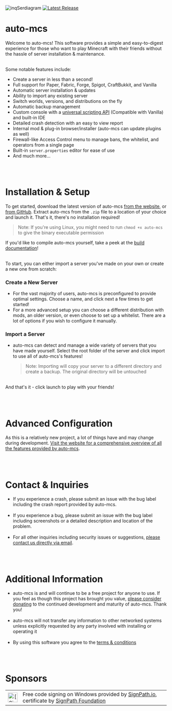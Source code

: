 ![inqSerdiagram](https://github.com/macarooni-man/auto-mcs/blob/main/other/github-banner-cropped.png?raw=true)
[![Latest Release](https://img.shields.io/github/v/release/macarooni-man/auto-mcs)](https://www.auto-mcs.com)

# auto-mcs

Welcome to auto-mcs! This software provides a simple and easy-to-digest experience for those who want to play Minecraft with their friends without the hassle of server installation & maintenance.
<br><br>

Some notable features include:

- Create a server in less than a second!
- Full support for Paper, Fabric, Forge, Spigot, CraftBukkit, and Vanilla
- Automatic server installation & updates
- Ability to import any existing server
- Switch worlds, versions, and distributions on the fly
- Automatic backup management
- Custom console with a [universal scripting API](https://auto-mcs.com/guides/amscript) (Compatible with Vanilla) and built-in IDE
- Detailed crash detection with an easy to view report
- Internal mod & plug-in browser/installer (auto-mcs can update plugins as well)
- Firewall-like Access Control menu to manage bans, the whitelist, and operators from a single page
- Built-in `server.properties` editor for ease of use
- And much more...

<br><br>

# Installation & Setup

To get started, download the latest version of auto-mcs [from the website](https://www.auto-mcs.com/download), or [from GitHub](https://github.com/macarooni-man/auto-mcs/releases/latest). Extract auto-mcs from the `.zip` file to a location of your choice and launch it. That's it, there's no installation required!

> Note: If you're using Linux, you might need to run `chmod +x auto-mcs` to give the binary executable permission

If you'd like to compile auto-mcs yourself, take a peek at the [build documentation](https://github.com/macarooni-man/auto-mcs/blob/main/build-tools/README.md)!

<br>
To start, you can either import a server you've made on your own or create a new one from scratch:

### Create a New Server

- For the vast majority of users, auto-mcs is preconfigured to provide optimal settings. Choose a name, and click next a few times to get started!
- For a more advanced setup you can choose a different distribution with mods, an older version, or even choose to set up a whitelist. There are a lot of options if you wish to configure it manually.

### Import a Server

- auto-mcs can detect and manage a wide variety of servers that you have made yourself. Select the root folder of the server and click import to use all of auto-mcs's features!
  > Note: Importing will copy your server to a different directory and create a backup. The original directory will be untouched

<br>
And that's it - click launch to play with your friends!

<br><br>

# Advanced Configuration

As this is a relatively new project, a lot of things have and may change during development. [Visit the website for a comprehensive overview of all the features provided by auto-mcs](https://www.auto-mcs.com/guides).

<br><br>

# Contact & Inquiries

- If you experience a crash, please submit an issue with the bug label including the crash report provided by auto-mcs.
  <br><br>
- If you experience a bug, please submit an issue with the bug label including screenshots or a detailed description and location of the problem.
  <br><br>
- For all other inquiries including security issues or suggestions, [please contact us directly via email](mailto:help@auto-mcs.com?subject=Inquiry%20-%20).

<br><br>

# Additional Information

- auto-mcs is and will continue to be a free project for anyone to use. If you feel as though this project has brought you value, [please consider donating](https://github.com/sponsors/macarooni-man) to the continued development and maturity of auto-mcs. Thank you!
  <br><br>
- auto-mcs will not transfer any information to other networked systems unless explicitly requested by any party involved with installing or operating it
  <br><br>
- By using this software you agree to the [terms & conditions](https://www.auto-mcs.com/terms-and-conditions)

<br><br>

# Sponsors

<table>
 <tbody>
  <tr>
   <td align="center"><img alt="[SignPath]" src="https://avatars.githubusercontent.com/u/34448643" height="30"/></td>
   <td>Free code signing on Windows provided by <a href="https://signpath.io/">SignPath.io</a>, certificate by <a href="https://signpath.org/">SignPath Foundation</a></td>
  </tr>
 </tbody>
</table>
